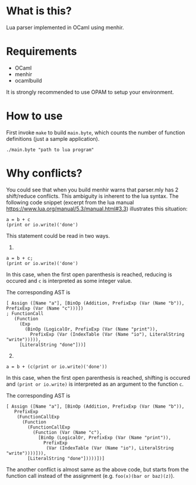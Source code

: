 # What is this?

Lua parser implemented in OCaml using menhir.

# Requirements

- OCaml
- menhir
- ocamlbuild

It is strongly recommended to use OPAM to setup your environment.

# How to use

First invoke `make` to build `main.byte`, which counts the number of function definitions (just a sample application).

```
./main.byte "path to lua program"
```

# Why conflicts?

You could see that when you build menhir warns that parser.mly has 2 shift/reduce conflicts.  This ambiguity is inherent to the lua syntax.  The following code snippet (excerpt from the lua manual https://www.lua.org/manual/5.3/manual.html#3.3) illustrates this situation:

```
a = b + c
(print or io.write)('done')
```

This statement could be read in two ways.

1.

```
a = b + c;
(print or io.write)('done')
```

In this case, when the first open parenthesis is reached, reducing is occured and `c` is interpreted as some integer value.

The corresponding AST is

```
[ Assign ([Name "a"], [BinOp (Addition, PrefixExp (Var (Name "b")), PrefixExp (Var (Name "c")))])
; FunctionCall
   (Function
     (Exp
       (BinOp (LogicalOr, PrefixExp (Var (Name "print")),
         PrefixExp (Var (IndexTable (Var (Name "io"), LiteralString "write"))))),
     [LiteralString "done"]))]
```

2.

```
a = b + (c(print or io.write)('done'))

```

In this case, when the first open parenthesis is reached, shifting is occured and `(print or io.write)` is interpreted as an argument to the function `c`.

The corresponding AST is

```
[ Assign ([Name "a"], [BinOp (Addition, PrefixExp (Var (Name "b")),
   PrefixExp
    (FunctionCallExp
      (Function
        (FunctionCallExp
          (Function (Var (Name "c"),
            [BinOp (LogicalOr, PrefixExp (Var (Name "print")),
              PrefixExp
               (Var (IndexTable (Var (Name "io"), LiteralString "write"))))])),
        [LiteralString "done"]))))])]
```

The another conflict is almost same as the above code, but starts from the function call instead of the assignment (e.g. `foo(x)(bar or baz)(z)`).
